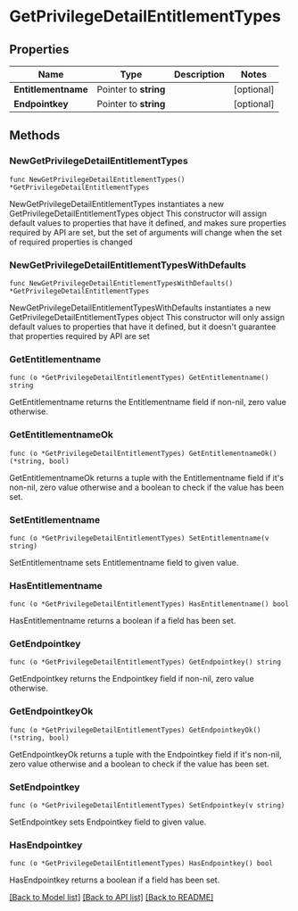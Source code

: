 # GetPrivilegeDetailEntitlementTypes

## Properties

Name | Type | Description | Notes
------------ | ------------- | ------------- | -------------
**Entitlementname** | Pointer to **string** |  | [optional] 
**Endpointkey** | Pointer to **string** |  | [optional] 

## Methods

### NewGetPrivilegeDetailEntitlementTypes

`func NewGetPrivilegeDetailEntitlementTypes() *GetPrivilegeDetailEntitlementTypes`

NewGetPrivilegeDetailEntitlementTypes instantiates a new GetPrivilegeDetailEntitlementTypes object
This constructor will assign default values to properties that have it defined,
and makes sure properties required by API are set, but the set of arguments
will change when the set of required properties is changed

### NewGetPrivilegeDetailEntitlementTypesWithDefaults

`func NewGetPrivilegeDetailEntitlementTypesWithDefaults() *GetPrivilegeDetailEntitlementTypes`

NewGetPrivilegeDetailEntitlementTypesWithDefaults instantiates a new GetPrivilegeDetailEntitlementTypes object
This constructor will only assign default values to properties that have it defined,
but it doesn't guarantee that properties required by API are set

### GetEntitlementname

`func (o *GetPrivilegeDetailEntitlementTypes) GetEntitlementname() string`

GetEntitlementname returns the Entitlementname field if non-nil, zero value otherwise.

### GetEntitlementnameOk

`func (o *GetPrivilegeDetailEntitlementTypes) GetEntitlementnameOk() (*string, bool)`

GetEntitlementnameOk returns a tuple with the Entitlementname field if it's non-nil, zero value otherwise
and a boolean to check if the value has been set.

### SetEntitlementname

`func (o *GetPrivilegeDetailEntitlementTypes) SetEntitlementname(v string)`

SetEntitlementname sets Entitlementname field to given value.

### HasEntitlementname

`func (o *GetPrivilegeDetailEntitlementTypes) HasEntitlementname() bool`

HasEntitlementname returns a boolean if a field has been set.

### GetEndpointkey

`func (o *GetPrivilegeDetailEntitlementTypes) GetEndpointkey() string`

GetEndpointkey returns the Endpointkey field if non-nil, zero value otherwise.

### GetEndpointkeyOk

`func (o *GetPrivilegeDetailEntitlementTypes) GetEndpointkeyOk() (*string, bool)`

GetEndpointkeyOk returns a tuple with the Endpointkey field if it's non-nil, zero value otherwise
and a boolean to check if the value has been set.

### SetEndpointkey

`func (o *GetPrivilegeDetailEntitlementTypes) SetEndpointkey(v string)`

SetEndpointkey sets Endpointkey field to given value.

### HasEndpointkey

`func (o *GetPrivilegeDetailEntitlementTypes) HasEndpointkey() bool`

HasEndpointkey returns a boolean if a field has been set.


[[Back to Model list]](../README.md#documentation-for-models) [[Back to API list]](../README.md#documentation-for-api-endpoints) [[Back to README]](../README.md)



